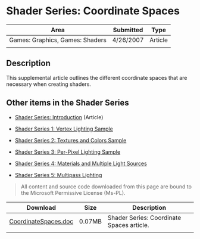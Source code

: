 # Shader Series: Coordinate Spaces

|Area|Submitted|Type|
|-|-|-|
Games: Graphics, Games: Shaders|4/26/2007|Article
||||

## Description

This supplemental article outlines the different coordinate spaces that are necessary when creating shaders.

## Other items in the Shader Series

* [Shader Series: Introduction](Shader_Series_Introduction) (Article)

* [Shader Series 1: Vertex Lighting Sample](Shader_Series_1_Vertex_Lighting)

* [Shader Series 2: Textures and Colors Sample](Shader_Series_2_Textures_and_Colors)

* [Shader Series 3: Per-Pixel Lighting Sample](Shader_Series_3_Per-Pixel_Lighting)

* [Shader Series 4: Materials and Multiple Light Sources](Shader_Series_4_Materials_and_Multiple_Light_Sources)

* [Shader Series 5: Multipass Lighting](Shader_Series_5_Multipass_Lighting)

> All content and source code downloaded from this page are bound to the Microsoft Permissive License (Ms-PL).

Download | Size | Description
---|---|---|
[CoordinateSpaces.doc](https://github.com/SimonDarksideJ/XNAGameStudio/raw/archive/Documents/CoordinateSpaces.doc?raw=true) | 0.07MB | Shader Series: Coordinate Spaces article.
||||
